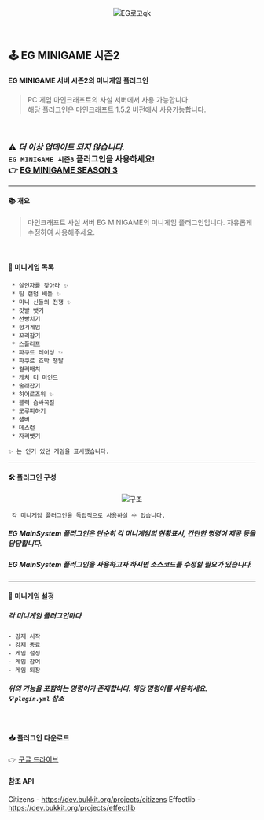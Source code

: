 

<div align=center>
  
![EG로고qk](https://user-images.githubusercontent.com/28488288/109923982-f17f7200-7d02-11eb-82b9-79a4cc52f6e6.jpg)


</div>
<br>

## 🕹 EG MINIGAME 시즌2 
#### EG MINIGAME 서버 시즌2의 미니게임 플러그인
> PC 게임 마인크래프트의 사설 서버에서 사용 가능합니다.  
> 해당 플러그인은 마인크래프트 1.5.2  버전에서 사용가능합니다.

<br>


### ⚠ ***더 이상 업데이트 되지 않습니다.*** <br> `EG MINIGAME 시즌3` 플러그인을 사용하세요! <br> 👉 [EG MINIGAME SEASON 3](https://github.com/OtterBK/mc-eg-minigame-v3)


___
#### 📚 개요
> 마인크래프트 사설 서버 EG MINIGAME의 미니게임 플러그인입니다.
자유롭게 수정하여 사용해주세요.

<br>

#### 📄 미니게임 목록

``` 
 * 살인자를 찾아라 ✨
 * 팀 랜덤 배틀 ✨
 * 미니 신들의 전쟁 ✨
 * 깃발 뺏기
 * 선빵치기
 * 헝거게임
 * 꼬리잡기
 * 스플리프
 * 파쿠르 레이싱 ✨
 * 파쿠르 호박 쟁탈
 * 컬러매치
 * 캐치 더 마인드
 * 술래잡기
 * 히어로즈워 ✨
 * 블럭 숨바꼭질
 * 모루피하기
 * 챔버
 * 데스런
 * 자리뺏기

✨ 는 인기 있던 게임을 표시했습니다.
```
---
#### 🛠 플러그인 구성

<div align=center>
  
![구조](https://user-images.githubusercontent.com/28488288/109934540-ff87bf80-7d0f-11eb-8b75-9bc274c2c897.png)

</div>

` 각 미니게임 플러그인을 독립적으로 사용하실 수 있습니다.`
##### EG MainSystem 플러그인은 단순히  각 미니게임의 현황표시, 간단한 명령어 제공 등을 담당합니다. 
##### EG MainSystem 플러그인을 사용하고자 하시면 소스코드를 수정할 필요가 있습니다.

---
#### 🔗 미니게임 설정
  
  ##### 각 미니게임 플러그인마다 
```
- 강제 시작
- 강제 종료
- 게임 설정
- 게임 참여
- 게임 퇴장
```
##### 위의 기능을 포함하는 명령어가 존재합니다.  해당 명령어를 사용하세요. <br> 💡 `plugin.yml` 참조

<br>

####  📥 플러그인 다운로드
👉 [구글 드라이브](https://drive.google.com/file/d/1s4_ec3zgM-zLMPKHNWvs7VfiNEVdVGho/view?usp=sharing)

#### 참조 API
Citizens - https://dev.bukkit.org/projects/citizens
Effectlib - https://dev.bukkit.org/projects/effectlib

